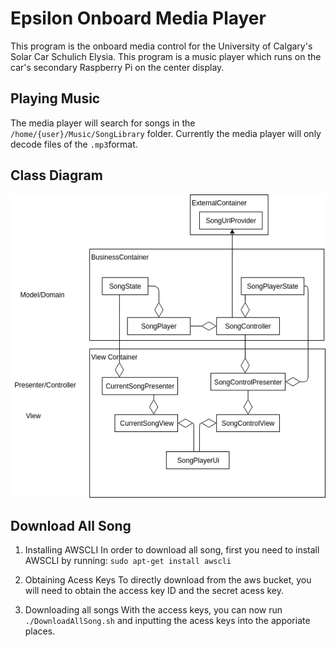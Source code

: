 # Epsilon Onboard Media Player

This program is the onboard media control for the University of Calgary's Solar Car Schulich Elysia. This program is a music player which runs on the car's secondary Raspberry Pi on the center display.

## Playing Music

The media player will search for songs in the `/home/{user}/Music/SongLibrary` folder. Currently the media player will only decode files of the `.mp3`format. 

## Class Diagram

![Class Diagram](pictures/ClassDiagram.png)

## Download All Song
1. Installing AWSCLI
In order to download all song, first you need to install AWSCLI by running:
`sudo apt-get install awscli`

2. Obtaining Acess Keys
To directly download from the aws bucket, you will need to obtain the access key ID and the secret acess key.

3. Downloading all songs
With the access keys, you can now run `./DownloadAllSong.sh` and inputting the acess keys into the apporiate places.
